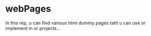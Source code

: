 # webPages
In this rep, u can find various html dummy pages taht u can use or implement in ur projects...
